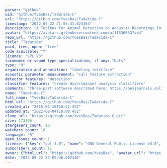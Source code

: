 ```yaml
---
parser: "github"
uid: "github/YvesBas/Tadarida-C"
url: "https://github.com/YvesBas/Tadarida-C"
timestamp: "2022-09-22 21:55:31.623353"
description: "A Toolbox for Animal Detection on Acoustic Recordings Integrating Discriminant Analysis - Classification part"
avatar: "https://avatars.githubusercontent.com/u/11536833?v=4"
repo_url: "https://github.com/YvesBas/Tadarida-C"
title: "Tadarida"
paid, free, open: "free"
code available: "Y"
licence: "GPL v3"
taxonomic or sound type specialization, if any: "bats"
type: "R"
organization and annotation: "labeling interface"
acoustic parameter measurement: "call feature extraction"
detector features: "detection"
classifier features: "create discriminant analysis classifiers"
comments: "Three-part software described here: https://besjournals.onlinelibrary.wiley.com/doi/abs/10.1111/2041-210X.13721?campaign=wolearlyview"
name: "Tadarida-C"
full_name: "YvesBas/Tadarida-C"
html_url: "https://github.com/YvesBas/Tadarida-C"
created_at: "2015-03-18T10:42:47Z"
updated_at: "2022-08-04T18:08:45Z"
clone_url: "https://github.com/YvesBas/Tadarida-C.git"
size: 173396
stargazers_count: 16
watchers_count: 16
language: "R"
open_issues_count: 1
license: {"key": "gpl-3.0", "name": "GNU General Public License v3.0", "spdx_id": "GPL-3.0", "url": "https://api.github.com/licenses/gpl-3.0", "node_id": "MDc6TGljZW5zZTk="}
subscribers_count: 11
owner: {"html_url": "https://github.com/YvesBas", "avatar_url": "https://avatars.githubusercontent.com/u/11536833?v=4", "login": "YvesBas", "type": "User"}
date: "2022-09-22 22:09:46.402146"
---
```


